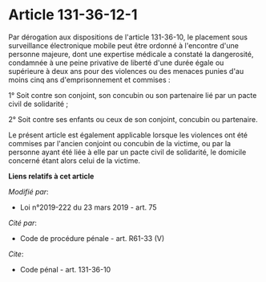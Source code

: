 # Article 131-36-12-1

Par dérogation aux dispositions de l'article 131-36-10, le placement sous surveillance électronique mobile peut être ordonné
à l'encontre d'une personne majeure, dont une expertise médicale a constaté la dangerosité, condamnée à une peine privative
de liberté d'une durée égale ou supérieure à deux ans pour des violences ou des menaces punies d'au moins cinq ans
d'emprisonnement et commises :

1° Soit contre son conjoint, son concubin ou son partenaire lié par un pacte civil de solidarité ;

2° Soit contre ses enfants ou ceux de son conjoint, concubin ou partenaire.

Le présent article est également applicable lorsque les violences ont été commises par l'ancien conjoint ou concubin de la
victime, ou par la personne ayant été liée à elle par un pacte civil de solidarité, le domicile concerné étant alors celui de
la victime.

**Liens relatifs à cet article**

_Modifié par_:

  - Loi n°2019-222 du 23 mars 2019 - art. 75

_Cité par_:

  - Code de procédure pénale - art. R61-33 (V)

_Cite_:

  - Code pénal - art. 131-36-10

